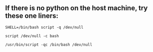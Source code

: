 ## If there is no python on the host machine, try these one liners:

    SHELL=/bin/bash script -q /dev/null

    script /dev/null -c bash

    /usr/bin/script -qc /bin/bash /dev/null
